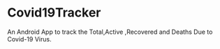 # Covid19Tracker
 An Android App to track the Total,Active ,Recovered and Deaths Due to Covid-19 Virus.
